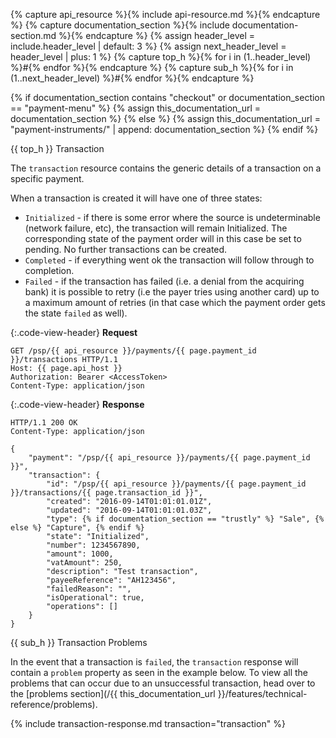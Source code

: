 {% capture api_resource %}{% include api-resource.md %}{% endcapture %}
{% capture documentation_section %}{% include documentation-section.md %}{% endcapture %}
{% assign header_level = include.header_level | default: 3 %}
{% assign next_header_level = header_level | plus: 1 %}
{% capture top_h %}{% for i in (1..header_level) %}#{% endfor %}{% endcapture %}
{% capture sub_h %}{% for i in (1..next_header_level) %}#{% endfor %}{% endcapture %}

{% if documentation_section contains "checkout" or documentation_section == "payment-menu" %}
    {% assign this_documentation_url = documentation_section %}
{% else %}
    {% assign this_documentation_url = "payment-instruments/" | append: documentation_section %}
{% endif %}

{{ top_h }} Transaction

The `transaction` resource contains the generic details of a transaction on a
specific payment.

When a transaction is created it will have one of three states:

*   `Initialized` - if there is some error where the source is undeterminable
    (network failure, etc), the transaction will remain Initialized. The
    corresponding state of the payment order will in this case be set to
    pending.
    No further transactions can be created.
*   `Completed` - if everything went ok the transaction will follow through to
    completion.
*   `Failed` - if the transaction has failed (i.e. a denial from the acquiring
    bank) it is possible to retry (i.e the payer tries using another
    card) up to a maximum amount of retries (in that case which the payment
    order gets the state `failed` as well).

{:.code-view-header}
**Request**

```http
GET /psp/{{ api_resource }}/payments/{{ page.payment_id }}/transactions HTTP/1.1
Host: {{ page.api_host }}
Authorization: Bearer <AccessToken>
Content-Type: application/json
```

{:.code-view-header}
**Response**

```http
HTTP/1.1 200 OK
Content-Type: application/json

{
    "payment": "/psp/{{ api_resource }}/payments/{{ page.payment_id }}",
    "transaction": {
        "id": "/psp/{{ api_resource }}/payments/{{ page.payment_id }}/transactions/{{ page.transaction_id }}",
        "created": "2016-09-14T01:01:01.01Z",
        "updated": "2016-09-14T01:01:01.03Z",
        "type": {% if documentation_section == "trustly" %} "Sale", {% else %} "Capture", {% endif %}
        "state": "Initialized",
        "number": 1234567890,
        "amount": 1000,
        "vatAmount": 250,
        "description": "Test transaction",
        "payeeReference": "AH123456",
        "failedReason": "",
        "isOperational": true,
        "operations": []
    }
}
```

{{ sub_h }} Transaction Problems

In the event that a transaction is `failed`, the `transaction` response will
contain a `problem` property as seen in the example below. To view all the
problems that can occur due to an unsuccessful transaction, head over to the
[problems section](/{{ this_documentation_url }}/features/technical-reference/problems).

{% include transaction-response.md transaction="transaction" %}
